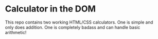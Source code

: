 # Calculator in the DOM

This repo contains two working HTML/CSS calculators. One is simple and only does addition. One is completely badass and can handle basic arithmetic!
